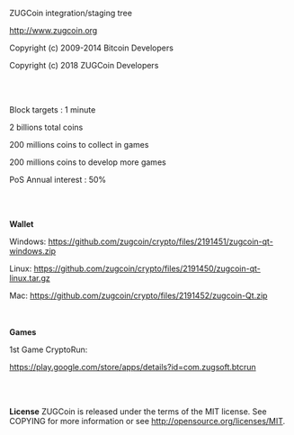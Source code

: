 ﻿ZUGCoin integration/staging tree


http://www.zugcoin.org



Copyright (c) 2009-2014 Bitcoin Developers

Copyright (c) 2018 ZUGCoin Developers


<br><br>




Block targets : 1 minute

2 billions total coins

200 millions coins to collect in games

200 millions coins to develop more games


PoS Annual interest : 50%



<br><br>
<b>



Wallet</b>


Windows: https://github.com/zugcoin/crypto/files/2191451/zugcoin-qt-windows.zip


Linux: https://github.com/zugcoin/crypto/files/2191450/zugcoin-qt-linux.tar.gz


Mac: https://github.com/zugcoin/crypto/files/2191452/zugcoin-Qt.zip

<br><br>
<b>Games</b>






1st Game CryptoRun:


https://play.google.com/store/apps/details?id=com.zugsoft.btcrun



<br><br>




<b>License</b>
ZUGCoin is released under the terms of the MIT license. 
See COPYING for more information or see http://opensource.org/licenses/MIT.